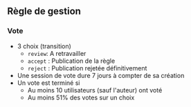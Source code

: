 ## Règle de gestion

### Vote
* 3 choix (transition)
  * `review`: A retravailler
  * `accept` : Publication de la règle
  * `reject` : Publication rejetée définitivement
* Une session de vote dure 7 jours à compter de sa création
* Un vote est terminé si
  * Au moins 10 utilisateurs (sauf l'auteur) ont voté
  * Au moins 51% des votes sur un choix